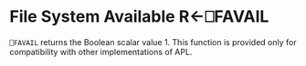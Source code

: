 <!-- Hidden search keywords -->
<div style="display: none;">
  ⎕FAVAIL FAVAIL
</div>






<h1 class="heading"><span class="name">File System Available</span> <span class="command">R←⎕FAVAIL</span></h1>



`⎕FAVAIL` returns the Boolean scalar value 1. This function is provided only for compatibility with other implementations of APL.



